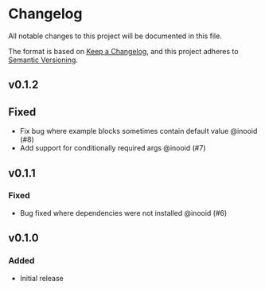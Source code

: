 # Changelog

All notable changes to this project will be documented in this file.

The format is based on [Keep a Changelog](https://keepachangelog.com/en/1.0.0/),
and this project adheres to [Semantic Versioning](https://semver.org/spec/v2.0.0.html).

## v0.1.2

## Fixed

- Fix bug where example blocks sometimes contain default value @inooid (#8)
- Add support for conditionally required args @inooid (#7)

## v0.1.1

### Fixed

- Bug fixed where dependencies were not installed @inooid (#6)

## v0.1.0

### Added

- Initial release
